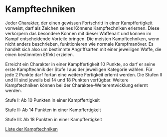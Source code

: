 # Kampftechniken

Jeder Charakter, der einen gewissen Fortschritt in einer Kampffertigkeit vorweist, darf als Zeichen seines Könnens Kampftechniken erlernen. Diese verkörpern das besondere Können mit dieser Waffenart und können im Kampf entscheidende Vorteile bringen. Die meisten Kampftechniken, wenn nicht anders beschrieben, funktionieren wie normale Kampfmanöver. Es handelt sich also um bestimmte Angriffsarten mit einer jeweiligen Waffe, die einen bestimmten Effekt erzielen.

Erreicht ein Charakter in einer Kampffertigkeit 10 Punkte, so darf er seine erste Kampftechnik der Stufe I aus der jeweiligen Kategorie wählen. Für jede 2 Punkte darf fortan eine weitere Fertigkeit erlernt werden. Die Stufen II und III sind jeweils bei 14 und 18 Punkten verfügbar. Weitere Kampftechniken können bei der Charaktee-Weiterentwicklung erlernt werden.

Stufe I: Ab 10 Punkten in einer Kampffertigkeit

Stufe II: Ab 14 Punkten in einer Kampffertigkeit

Stufe III: Ab 18 Punkten in einer Kampffertigkeit

[Liste der Kampftechniken](Liste_der_Kampftechniken.md)
